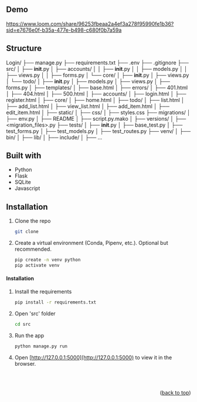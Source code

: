 ## Demo
https://www.loom.com/share/96253fbeaa2a4ef3a278f95990fe1b36?sid=e7676e0f-b35a-477e-b498-c680f0b7a59a 


## Structure 
Login/
├── manage.py
├── requirements.txt
├── .env
├── .gitignore
├── src/
│   ├── __init__.py
│   ├── accounts/
│   │   ├── __init__.py
│   │   ├── models.py
│   │   ├── views.py
│   │   ├── forms.py
│   └── core/
│       ├── __init__.py
│       ├── views.py
│   └── todo/
│       ├── __init__.py
│       ├── models.py
│       ├── views.py
│       ├── forms.py
│   ├── templates/
│       ├── base.html
│       ├── errors/
│           ├── 401.html
│           ├── 404.html
│           ├── 500.html
│       ├── accounts/
│           ├── login.html
│           ├── register.html
│       ├── core/
│           ├── home.html
│       ├── todo/
│           ├── list.html
│           ├── add_list.html
│           ├── view_list.html
│           ├── add_item.html
│           ├── edit_item.html
│   ├── static/
│       ├── css/
│           ├── styles.css
├── migrations/
│   ├── env.py
│   ├── README
│   ├── script.py.mako
│   ├── versions/
│       ├── <migration_files>.py
├── tests/
│   ├── __init__.py
│   ├── base_test.py
│   ├── test_forms.py
│   ├── test_models.py
│   ├── test_routes.py
├── venv/
│   ├── bin/
│   ├── lib/
│   ├── include/
│   ├── ...



## Built with
- Python
- Flask
- SQLite
- Javascript


<!-- INSTALLATION -->

## Installation

1. Clone the repo
   ```sh
   git clone
   ```
2. Create a virtual environment (Conda, Pipenv, etc.). Optional but recommended.
   ```sh
   pip create -n venv python
   pip activate venv
   ```   


#### Installation


1. Install the requirements
   ```sh
   pip install -r requirements.txt
   ```
2. Open 'src' folder
   ```sh
   cd src
   ```
3. Run the app
   ```sh
   python manage.py run
   ```
4. Open [http://127.0.0.1:5000](http://127.0.0.1:5000) to view it in the browser. 

<br><br>

<p align="right">(<a href="#readme-top">back to top</a>)</p>


